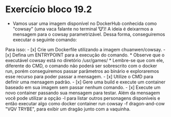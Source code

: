 # Exercício bloco 19.2

  - Vamos usar uma imagem disponível no DockerHub conhecida como "cowsay" (uma vaca falante no terminal 🐮)!
A ideia é deixarmos a mensagem para o cowsay parametrizável. Dessa forma, conseguiremos executar o seguinte comando:

  Para isso:
    - [x] Crie um Dockerfile utilizando a imagem chuanwen/cowsay.
    - [x] Defina um ENTRYPOINT para a execução do comando.
      * Observe que o executável cowsay está no diretório /usr/games/
      * Lembre-se que com ele, diferente do CMD, o comando não poderá ser sobrescrito com o docker run, porém conseguiremos passar parâmetros ao binário e exploraremos esse recurso para poder passar a mensagem.
    - [x] Utilize o CMD para definir uma mensagem padrão.
    - [x] Gere uma build e execute um container baseado em sua imagem sem passar nenhum comando.
    - [x] Execute um novo container passando sua mensagem para testar. Além da mensagem você pode utilizar a opção -l para listar outros personagens disponíveis e então executar algo como docker container run cowsay -f dragon-and-cow "VQV TRYBE", para exibir um dragão junto com a vaquinha.